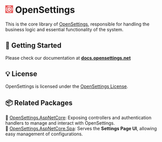 # <img src="../../logo/open-settings-logo.png" alt="Header" width="24"/> OpenSettings

This is the core library of [OpenSettings](https://github.com/OpenSettings/open-settings), responsible for handling the business logic and essential functionality of the system.

## 🚀 Getting Started

Please check our documentation at **[docs.opensettings.net](https://docs.opensettings.net)** 

## 💡 License  

OpenSettings is licensed under the [OpenSettings License](https://opensettings.net/license).

## 📦 Related Packages

🔹 [OpenSettings.AspNetCore](https://nuget.org/packages/OpenSettings.AspNetCore): Exposing controllers and authentication handlers to manage and interact with OpenSettings.  
🔹 [OpenSettings.AspNetCore.Spa](https://nuget.org/packages/OpenSettings.AspNetCore.Spa): Serves the **Settings Page UI**, allowing easy management of configurations.
